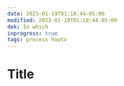```yaml
---
date: 2023-01-19T01:18:44-05:00
modified: 2023-01-19T01:18:44-05:00
dek: In which
inprogress: true
tags: process howto
---
```


# Title
